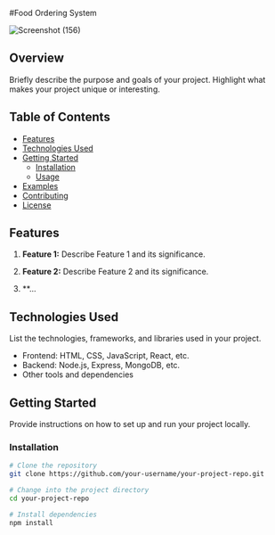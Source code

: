 #Food Ordering System

 ![Screenshot (156)](https://github.com/sandeep-mz/FoodOrderingSystem/assets/108665091/b70edbe1-3729-453e-b7d4-bac2c574b51d)

 
## Overview

Briefly describe the purpose and goals of your project. Highlight what makes your project unique or interesting.

## Table of Contents

- [Features](#features)
- [Technologies Used](#technologies-used)
- [Getting Started](#getting-started)
  - [Installation](#installation)
  - [Usage](#usage)
- [Examples](#examples)
- [Contributing](#contributing)
- [License](#license)

## Features

1. **Feature 1:**
   Describe Feature 1 and its significance.

2. **Feature 2:**
   Describe Feature 2 and its significance.

3. **...

## Technologies Used

List the technologies, frameworks, and libraries used in your project.

- Frontend: HTML, CSS, JavaScript, React, etc.
- Backend: Node.js, Express, MongoDB, etc.
- Other tools and dependencies

## Getting Started

Provide instructions on how to set up and run your project locally.

### Installation

```bash
# Clone the repository
git clone https://github.com/your-username/your-project-repo.git

# Change into the project directory
cd your-project-repo

# Install dependencies
npm install

